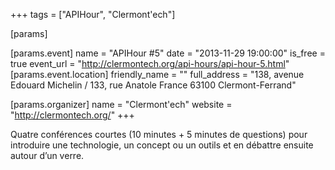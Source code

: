+++
tags = ["APIHour", "Clermont'ech"]

[params]

[params.event]
name = "APIHour #5"
date = "2013-11-29 19:00:00"
is_free = true
event_url = "http://clermontech.org/api-hours/api-hour-5.html"
[params.event.location]
friendly_name = ""
full_address = "138, avenue Edouard Michelin / 133, rue Anatole France 63100 Clermont-Ferrand"

[params.organizer]
name = "Clermont'ech"
website = "http://clermontech.org/"
+++

Quatre conférences courtes (10 minutes + 5 minutes de questions) pour introduire une technologie, un concept ou un outils et en débattre ensuite autour d’un verre.